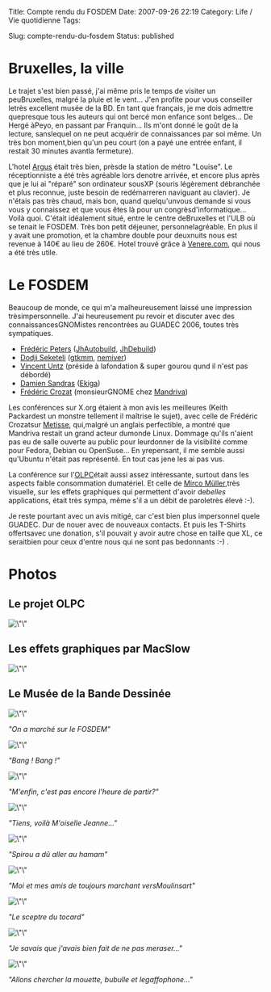 Title: Compte rendu du FOSDEM
Date: 2007-09-26 22:19
Category: Life / Vie quotidienne
Tags:

Slug: compte-rendu-du-fosdem
Status: published

Bruxelles, la ville
===================

Le trajet s'est bien passé, j'ai même pris le temps de visiter un peuBruxelles, malgré la pluie et le vent... J'en profite pour vous conseiller letrès excellent musée de la BD. En tant que français, je me dois admettre quepresque tous les auteurs qui ont bercé mon enfance sont belges... De Hergé àPeyo, en passant par Franquin... Ils m'ont donné le goût de la lecture, sanslequel on ne peut acquérir de connaissances par soi même. Un très bon moment,bien qu'un peu court (on a payé une entrée enfant, il restait 30 minutes avantla fermeture).

L'hotel [Argus](\%22http://www.hotel-argus.be/\%22) était très bien, prèsde la station de métro "Louise". Le réceptionniste a été très agréable lors denotre arrivée, et encore plus après que je lui ai "réparé" son ordinateur sousXP (souris légèrement débranchée et plus reconnue, juste besoin de redémarreren naviguant au clavier). Je n'étais pas très chaud, mais bon, quand quelqu'unvous demande si vous vous y connaissez et que vous êtes là pour un congrèsd'informatique... Voilà quoi. C'était idéalement situé, entre le centre deBruxelles et l'ULB où se tenait le FOSDEM. Très bon petit déjeuner, personnelagréable. En plus il y avait une promotion, et la chambre double pour deuxnuits nous est revenue à 140€ au lieu de 260€. Hotel trouvé grâce à [Venere.com](\%22http://www.venere.com/\%22), qui nous a été très utile.

Le FOSDEM
=========

Beaucoup de monde, ce qui m'a malheureusement laissé une impression trèsimpersonnelle. J'ai heureusement pu revoir et discuter avec des connaissancesGNOMistes rencontrées au GUADEC 2006, toutes très sympatiques.

-   [Frédéric Peters](\%22http://www.0d.be/\%22) ([JhAutobuild](\%22http://jhbuild.bxlug.be/\%22), [JhDebuild](\%22http://jhdebuild.0d.be/\%22))
-   [Dodji Seketeli](\%22http://dodji.freespiders.org/blog/\%22) ([gtkmm](\%22http://www.gtkmm.org/\%22), [nemiver](\%22http://home.gna.org/nemiver/\%22))
-   [Vincent Untz](\%22http://www.vuntz.net/blog/\%22) (préside à lafondation & super gourou qund il n'est pas débordé)
-   [Damien Sandras](\%22http://blog.ekiga.net/\%22) ([Ekiga](\%22http://www.ekiga.org/\%22))
-   [Frédéric Crozat](\%22http://twinpeaks.dyndns.org/blog/\%22) (monsieurGNOME chez [Mandriva](\%22http://www.mandriva.com/\%22))

Les conférences sur X.org étaient à mon avis les meilleures (Keith Packardest un monstre tellement il maîtrise le sujet), avec celle de Frédéric Crozatsur [Metisse](\%22http://www.mandriva.com/fr/projects/metisse\%22), qui,malgré un anglais perfectible, a montré que Mandriva restait un grand acteur dumonde Linux. Dommage qu'ils n'aient pas eu de salle ouverte au public pour leurdonner de la visibilité comme pour Fedora, Debian ou OpenSuse... En yrepensant, il me semble aussi qu'Ubuntu n'était pas représenté. En tout cas jene les ai pas vus.

La conférence sur l'[OLPC](\%22http://www.laptop.org/index.fr.html\%22)était aussi assez intéressante, surtout dans les aspects faible consommation dumatériel. Et celle de [Mirco Müller](\%22http://macslow.thepimp.net/\%22),très visuelle, sur les effets graphiques qui permettent d'avoir de*belles* applications, était très sympa, même s'il a un débit de paroletrès élevé :-).

Je reste pourtant avec un avis mitigé, car c'est bien plus impersonnel quele GUADEC. Dur de nouer avec de nouveaux contacts. Et puis les T-Shirts offertsavec une donation, s'il pouvait y avoir autre chose en taille que XL, ce seraitbien pour ceux d'entre nous qui ne sont pas bedonnants :-) .

Photos
======

Le projet OLPC
--------------

![\\"\\"](\%22/public/fosdem/2007/fosdem-019.jpg\%22)  

Les effets graphiques par MacSlow
---------------------------------

![\\"\\"](\%22/public/fosdem/2007/fosdem-023.jpg\%22)  

Le Musée de la Bande Dessinée
-----------------------------

![\\"\\"](\%22/public/fosdem/2007/fosdem-037.jpg\%22)  

<div class="\"hitencart\"" style="\&quot;text-align:" left\"="">

*"On a marché sur le FOSDEM"*

</div>

![\\"\\"](\%22/public/fosdem/2007/fosdem-048.jpg\%22)  

<div class="\"hitencart\"">

*"Bang ! Bang !"*

</div>

![\\"\\"](\%22/public/fosdem/2007/fosdem-056.jpg\%22)  

<div class="\"hitencart\"">

*"M'enfin, c'est pas encore l'heure de partir?"*

</div>

![\\"\\"](\%22/public/fosdem/2007/fosdem-059.jpg\%22)  

<div class="\"hitencart\"">

*"Tiens, voilà M'oiselle Jeanne..."*

</div>

![\\"\\"](\%22/public/fosdem/2007/fosdem-084.jpg\%22)  

<div class="\"hitencart\"">

*"Spirou a dû aller au hamam"*

</div>

![\\"\\"](\%22/public/fosdem/2007/fosdem-094.jpg\%22)  

<div class="\"hitencart\"">

*"Moi et mes amis de toujours marchant versMoulinsart"*

</div>

![\\"\\"](\%22/public/fosdem/2007/fosdem-102.jpg\%22)  

<div class="\"hitencart\"">

*"Le sceptre du tocard"*

</div>

![\\"\\"](\%22/public/fosdem/2007/fosdem-106.jpg\%22)  

<div class="\"hitencart\"">

*"Je savais que j'avais bien fait de ne pas meraser..."*

</div>

![\\"\\"](\%22/public/fosdem/2007/fosdem-118.jpg\%22)

<div class="\"hitencart\"">

*"Allons chercher la mouette, bubulle et legaffophone..."*

</div>
